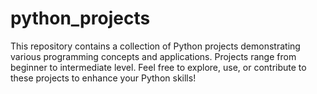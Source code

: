 # python_projects
This repository contains a collection of Python projects demonstrating various programming concepts and applications. Projects range from beginner to intermediate level. Feel free to explore, use, or contribute to these projects to enhance your Python skills!
